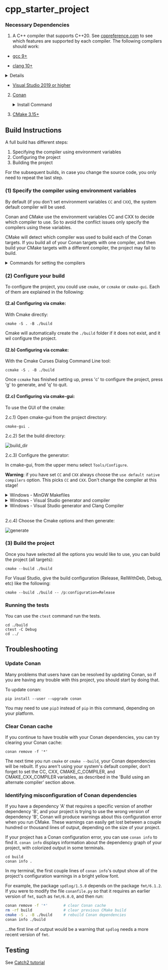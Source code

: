 # cpp_starter_project

### Necessary Dependencies
1. A C++ compiler that supports C++20.
See [cppreference.com](https://en.cppreference.com/w/cpp/compiler_support)
to see which features are supported by each compiler.
The following compilers should work:

  * [gcc 9+](https://gcc.gnu.org/)

  * [clang 10+](https://clang.llvm.org/)
  <details>
  - Debian/Ubuntu
  ```command
    apt install llvm-12 llvm-12-doc clang-12 clang-tidy-12 clang-format-12 clangd-12 lld-12 lldb-12
  ```
  </details>

  * [Visual Studio 2019 or higher](https://visualstudio.microsoft.com/)

2. [Conan](https://conan.io/)
	<details>
	<summary>Install Command</summary>

	- Via pip - https://docs.conan.io/en/latest/installation.html#install-with-pip-recommended

			pip install --user conan

	- Windows:

			choco install conan -y

	- MacOS:

			brew install conan

	</details>

3. [CMake 3.15+](https://cmake.org/)

## Build Instructions

A full build has different steps:
1) Specifying the compiler using environment variables
2) Configuring the project
3) Building the project

For the subsequent builds, in case you change the source code, you only need to repeat the last step.

### (1) Specify the compiler using environment variables

By default (if you don't set environment variables `CC` and `CXX`), the system default compiler will be used.

Conan and CMake use the environment variables CC and CXX to decide which compiler to use. So to avoid the conflict issues only specify the compilers using these variables.

CMake will detect which compiler was used to build each of the Conan targets. If you build all of your Conan targets with one compiler, and then build your CMake targets with a different compiler, the project may fail to build.

<details>
<summary>Commands for setting the compilers </summary>

- Debian/Ubuntu/MacOS:

	Set your desired compiler (`clang`, `gcc`, etc):

	- Temporarily (only for the current shell)

		Run one of the followings in the terminal:

		- clang

				CC=clang CXX=clang++

		- gcc

				CC=gcc CXX=g++

	- Permanent:

		Open `~/.bashrc` using your text editor:

			gedit ~/.bashrc

		Add `CC` and `CXX` to point to the compilers:

			export CC=clang
			export CXX=clang++

		Save and close the file.

- Windows:

	- Permanent:

		Run one of the followings in PowerShell:

		- Visual Studio generator and compiler (cl)

				[Environment]::SetEnvironmentVariable("CC", "cl.exe", "User")
				[Environment]::SetEnvironmentVariable("CXX", "cl.exe", "User")
				refreshenv

		  Set the architecture using [vsvarsall](https://docs.microsoft.com/en-us/cpp/build/building-on-the-command-line?view=vs-2019#vcvarsall-syntax):

				vsvarsall.bat x64

		- clang

				[Environment]::SetEnvironmentVariable("CC", "clang.exe", "User")
				[Environment]::SetEnvironmentVariable("CXX", "clang++.exe", "User")
				refreshenv

		- gcc

				[Environment]::SetEnvironmentVariable("CC", "gcc.exe", "User")
				[Environment]::SetEnvironmentVariable("CXX", "g++.exe", "User")
				refreshenv


  - Temporarily (only for the current shell):

			$Env:CC="clang.exe"
			$Env:CXX="clang++.exe"

</details>

### (2) Configure your build

To configure the project, you could use `cmake`, or `ccmake` or `cmake-gui`. Each of them are explained in the following:

#### (2.a) Configuring via cmake:
With Cmake directly:

    cmake -S . -B ./build

Cmake will automatically create the `./build` folder if it does not exist, and it wil configure the project.

#### (2.b) Configuring via ccmake:

With the Cmake Curses Dialog Command Line tool:

    ccmake -S . -B ./build

Once `ccmake` has finished setting up, press 'c' to configure the project,
press 'g' to generate, and 'q' to quit.

#### (2.c) Configuring via cmake-gui:

To use the GUI of the cmake:

2.c.1) Open cmake-gui from the project directory:
```
cmake-gui .
```
2.c.2) Set the build directory:

![build_dir](https://user-images.githubusercontent.com/16418197/82524586-fa48e380-9af4-11ea-8514-4e18a063d8eb.jpg)

2.c.3) Configure the generator:

In cmake-gui, from the upper menu select `Tools/Configure`.

**Warning**: if you have set `CC` and `CXX` always choose the `use default native compilers` option. This picks `CC` and `CXX`. Don't change the compiler at this stage!

<details>
<summary>Windows - MinGW Makefiles</summary>

Choose MinGW Makefiles as the generator:

<img src="https://user-images.githubusercontent.com/16418197/82769479-616ade80-9dfa-11ea-899e-3a8c31d43032.png" alt="mingw">

</details>

<details>
<summary>Windows - Visual Studio generator and compiler</summary>

You should have already set `C` and `CXX` to `cl.exe`.

Choose "Visual Studio 16 2019" as the generator:

<img src="https://user-images.githubusercontent.com/16418197/82524696-32502680-9af5-11ea-9697-a42000e900a6.jpg" alt="default_vs">

</details>

<details>

<summary>Windows - Visual Studio generator and Clang Compiler</summary>

You should have already set `C` and `CXX` to `clang.exe` and `clang++.exe`.

Choose "Visual Studio 16 2019" as the generator. To tell Visual studio to use `clang-cl.exe`:
- If you use the LLVM that is shipped with Visual Studio: write `ClangCl` under "optional toolset to use".

<img src="https://user-images.githubusercontent.com/16418197/82781142-ae60ac00-9e1e-11ea-8c77-222b005a8f7e.png" alt="visual_studio">

- If you use an external LLVM: write [`LLVM_v142`](https://github.com/zufuliu/llvm-utils#llvm-for-visual-studio-2017-and-2019)
 under "optional toolset to use".

<img src="https://user-images.githubusercontent.com/16418197/82769558-b3136900-9dfa-11ea-9f73-02ab8f9b0ca4.png" alt="visual_studio">

</details>
<br/>

2.c.4) Choose the Cmake options and then generate:

![generate](https://user-images.githubusercontent.com/16418197/82781591-c97feb80-9e1f-11ea-86c8-f2748b96f516.png)

### (3) Build the project
Once you have selected all the options you would like to use, you can build the
project (all targets):

    cmake --build ./build

For Visual Studio, give the build configuration (Release, RelWithDeb, Debug, etc) like the following:

    cmake --build ./build -- /p:configuration=Release


### Running the tests

You can use the `ctest` command run the tests.

```shell
cd ./build
ctest -C Debug
cd ../
```

## Troubleshooting

### Update Conan
Many problems that users have can be resolved by updating Conan, so if you are
having any trouble with this project, you should start by doing that.

To update conan:

    pip install --user --upgrade conan

You may need to use `pip3` instead of `pip` in this command, depending on your
platform.

### Clear Conan cache
If you continue to have trouble with your Conan dependencies, you can try
clearing your Conan cache:

    conan remove -f '*'

The next time you run `cmake` or `cmake --build`, your Conan dependencies will
be rebuilt. If you aren't using your system's default compiler, don't forget to
set the CC, CXX, CMAKE_C_COMPILER, and CMAKE_CXX_COMPILER variables, as
described in the 'Build using an alternate compiler' section above.

### Identifying misconfiguration of Conan dependencies

If you have a dependency 'A' that requires a specific version of another
dependency 'B', and your project is trying to use the wrong version of
dependency 'B', Conan will produce warnings about this configuration error
when you run CMake. These warnings can easily get lost between a couple
hundred or thousand lines of output, depending on the size of your project.

If your project has a Conan configuration error, you can use `conan info` to
find it. `conan info` displays information about the dependency graph of your
project, with colorized output in some terminals.

    cd build
    conan info .

In my terminal, the first couple lines of `conan info`'s output show all of the
project's configuration warnings in a bright yellow font.

For example, the package `spdlog/1.5.0` depends on the package `fmt/6.1.2`.
If you were to modify the file `conanfile.py` so that it requires an
earlier version of `fmt`, such as `fmt/6.0.0`, and then run:

```bash
conan remove -f '*'       # clear Conan cache
rm -rf build              # clear previous CMake build
cmake -S . -B ./build     # rebuild Conan dependencies
conan info ./build
```

...the first line of output would be a warning that `spdlog` needs a more recent
version of `fmt`.

## Testing
See [Catch2 tutorial](https://github.com/catchorg/Catch2/blob/master/docs/tutorial.md)

